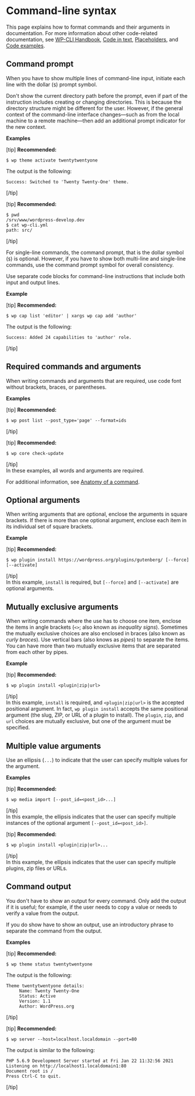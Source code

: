 # Command-line syntax

This page explains how to format commands and their arguments in documentation. For more information about other code-related documentation, see [WP-CLI Handbook](https://make.wordpress.org/cli/handbook/), [Code in text](), [Placeholders](), and [Code examples]().

## Command prompt

When you have to show multiple lines of command-line input, initiate each line with the dollar (`$`) prompt symbol.

Don't show the current directory path before the prompt, even if part of the instruction includes creating or changing directories. This is because the directory structure might be different for the user. However, if the general context of the command-line interface changes—such as from the local machine to a remote machine—then add an additional prompt indicator for the new context.

**Examples**  

[tip] **Recommended:**  
```shell
$ wp theme activate twentytwentyone
```  
The output is the following:

```
Success: Switched to 'Twenty Twenty-One' theme.
```  
[/tip]  

[tip] **Recommended:**  
```shell
$ pwd
/srv/www/wordpress-develop.dev
$ cat wp-cli.yml
path: src/
```  
[/tip]  

For single-line commands, the command prompt, that is the dollar symbol (`$`) is optional. However, if you have to show both multi-line and single-line commands, use the command prompt symbol for overall consistency.

Use separate code blocks for command-line instructions that include both input and output lines.

**Example**  

[tip] **Recommended:**  
```shell
$ wp cap list 'editor' | xargs wp cap add 'author'
```  
The output is the following:

```
Success: Added 24 capabilities to 'author' role.
```  
[/tip]  

## Required commands and arguments

When writing commands and arguments that are required, use code font without brackets, braces, or parentheses.

**Examples**  

[tip] **Recommended:**  
```shell
$ wp post list --post_type='page' --format=ids
```  
[/tip]  

[tip] **Recommended:**  
```shell
$ wp core check-update
```  
[/tip]  
In these examples, all words and arguments are required.

For additional information, see [Anatomy of a command](https://make.wordpress.org/cli/handbook/guides/commands-cookbook/#anatomy-of-a-command).

## Optional arguments

When writing arguments that are optional, enclose the arguments in square brackets. If there is more than one optional argument, enclose each item in its individual set of square brackets.

**Example**  

[tip] **Recommended:**  
```shell
$ wp plugin install https://wordpress.org/plugins/gutenberg/ [--force] [--activate]
```  
[/tip]  
In this example, `install` is required, but `[--force]` and `[--activate]` are optional arguments.

## Mutually exclusive arguments

When writing commands where the use has to choose one item, enclose the items in angle brackets (`<>`; also known as *inequality signs*). Sometimes the mutually exclusive choices are also enclosed in braces (also known as *curly braces*). Use vertical bars (also knows as *pipes*) to separate the items. You can have more than two mutually exclusive items that are separated from each other by pipes.

**Example**  

[tip] **Recommended:**  
```shell
$ wp plugin install <plugin|zip|url>
```  
[/tip]  
In this example, `install` is required, and `<plugin|zip|url>` is the accepted positional argument. In fact, `wp plugin install` accepts the same positional argument (the slug, ZIP, or URL of a plugin to install). The `plugin`, `zip`, and `url` choices are mutually exclusive, but one of the argument must be specified.

## Multiple value arguments

Use an ellipsis (`...`) to indicate that the user can specify multiple values for the argument.

**Examples**  

[tip] **Recommended:**  
```shell
$ wp media import [--post_id=<post_id>...]
```  
[/tip]  
In this example, the ellipsis indicates that the user can specify multiple instances of the optional argument `[--post_id=<post_id>]`.

[tip] **Recommended:**  
```shell
$ wp plugin install <plugin|zip|url>...
```  
[/tip]  
In this example, the ellipsis indicates that the user can specify multiple plugins, zip files or URLs.

## Command output

You don't have to show an output for every command. Only add the output if it is useful; for example, if the user needs to copy a value or needs to verify a value from the output.

If you do show have to show an output, use an introductory phrase to separate the command from the output.

**Examples**  

[tip] **Recommended:**  
```shell
$ wp theme status twentytwentyone
```  
The output is the following:

```
Theme twentytwentyone details:
     Name: Twenty Twenty-One
     Status: Active
     Version: 1.1
     Author: WordPress.org
```  
[/tip]  

[tip] **Recommended:**  
```shell
$ wp server --host=localhost.localdomain --port=80
```  
The output is similar to the following:

```
PHP 5.6.9 Development Server started at Fri Jan 22 11:32:56 2021
Listening on http://localhost1.localdomain1:80
Document root is /
Press Ctrl-C to quit.
```  
[/tip]  
